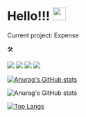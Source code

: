 # Hello!!! <img src="https://raw.githubusercontent.com/MartinHeinz/MartinHeinz/master/wave.gif" width="30px">


Current project: Expense

:hammer_and_wrench: 

![](https://img.shields.io/badge/<Skill>-<HTML>-informational?style=flat&logo=<LOGO_NAME>&logoColor=white&color=2bbc8a)
![](https://img.shields.io/badge/<Skill>-<CSS>-informational?style=flat&logo=<LOGO_NAME>&logoColor=white&color=2bbc8a)
![](https://img.shields.io/badge/<Skill>-<JavarScript>-informational?style=flat&logo=<LOGO_NAME>&logoColor=white&color=2bbc8a)
![](https://img.shields.io/badge/<Framework>-<React>-informational?style=flat&logo=<LOGO_NAME>&logoColor=white&color=2bbc8a)




[![Anurag's GitHub stats](https://github-readme-stats.vercel.app/api?username=AndreaBabyy)](https://github.com/anuraghazra/github-readme-stats)

![Anurag's GitHub stats](https://github-readme-stats.vercel.app/api?username=AndreaBabyy_icons=true&theme=shades-of-purple)

[![Top Langs](https://github-readme-stats.vercel.app/api/top-langs/?username=anuraghazra&layout=compact)](https://github.com/anuraghazra/github-readme-stats)
